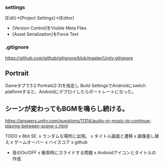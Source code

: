 
### settings
[Edit]->[Project Settings]->[Editor]
* [Version Control]をVisible Meta Files
* [Asset Serialization]をForce Text

### .gitignore
https://github.com/github/gitignore/blob/master/Unity.gitignore

## Portrait
Gameタブで3:2 Portrait(2:3)を指定し
Build SettingsでAndroidにswitch platformすると、Androidにデプロイしたらポートレートになった。

## シーンが変わってもBGMを鳴らし続ける。
https://answers.unity.com/questions/11314/audio-or-music-to-continue-playing-between-scene-c.html


TODO
x 8bit SE.
x ランダムな場所に出現。
x タイトル画面と遷移
x 画像差し替え
x ゲームオーバー
x ハイスコア
x github
- 音のOn/OFF
x 衝突時にスライドする問題
x Androidアイコンとタイトルの作成
